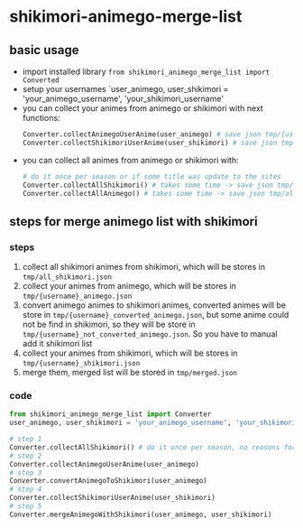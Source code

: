 # shikimori-animego-merge-list

## basic usage
- import installed library `from shikimori_animego_merge_list import Converted`
- setup your usernames `user_animego, user_shikimori = 'your_animego_username', 'your_shikimori_username'
- you can collect your animes from animego or shikimori with next functions:
  ```python
  Converter.collectAnimegoUserAnime(user_animego) # save json tmp/{user_animego}_animego.json
  Converter.collectShikimoriUserAnime(user_shikimori) # save json tmp/{user_shikimori}_shikimori.json
  ```
- you can collect all animes from animego or shikimori with:
  ```python
  # do it once per season or if some title was update to the sites
  Converter.collectAllShikimori() # takes some time -> save json tmp/all_shikimori.json
  Converter.collectAllAnimego() # takes some time -> save json tmp/all_animego.json
  ```
## steps for merge animego list with shikimori
### steps
1) collect all shikimori animes from shikimori, which will be stores in `tmp/all_shikimori.json`
2) collect your animes from animego, which will be stores in `tmp/{username}_animego.json`
3) convert animego animes to shikimori animes, converted animes will be store in `tmp/{username}_converted_animego.json`, but some anime could not be find in shikimori, so they will be store in `tmp/{username}_not_converted_animego.json`. So you have to manual add it shikimori list
4) collect your animes from shikimori, which will be stores in `tmp/{username}_shikimori.json`
5) merge them, merged list will be stored in `tmp/merged.json`
### code
```python
from shikimori_animego_merge_list import Converter
user_animego, user_shikimori = 'your_animego_username', 'your_shikimori_username'

# step 1
Converter.collectAllShikimori() # do it once per season, no reasons for update it every time
# step 2
Converter.collectAnimegoUserAnime(user_animego)
# step 3
Converter.convertAnimegoToShikimori(user_animego)
# step 4
Converter.collectShikimoriUserAnime(user_shikimori)
# step 5
Converter.mergeAnimegoWithShikimori(user_animego, user_shikimori)
```
